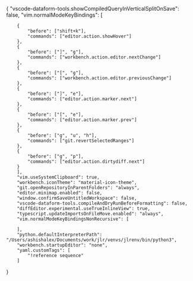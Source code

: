 {
    "vscode-dataform-tools.showCompiledQueryInVerticalSplitOnSave": false,
        "vim.normalModeKeyBindings": [

        {
            "before": ["shift+k"],
            "commands": ["editor.action.showHover"]
        },
        {
            "before": ["]", "g"],
            "commands": ["workbench.action.editor.nextChange"]
        },
        {
            "before": ["[", "g"],
            "commands": ["workbench.action.editor.previousChange"]
        },
        {
            "before": ["]", "e"],
            "commands": ["editor.action.marker.next"]
        },
        {
            "before": ["[", "e"],
            "commands": ["editor.action.marker.prev"]
        },
        {
            "before": ["g", "u", "h"],
            "commands": ["git.revertSelectedRanges"]
        },
        {
            "before": ["g", "p"],
            "commands": ["editor.action.dirtydiff.next"]
        }
        ],
        "vim.useSystemClipboard": true,
        "workbench.iconTheme": "material-icon-theme",
        "git.openRepositoryInParentFolders": "always",
        "editor.minimap.enabled": false,
        "window.confirmSaveUntitledWorkspace": false,
        "vscode-dataform-tools.compileAndDryRunBeforeFormatting": false,
        "diffEditor.experimental.useTrueInlineView": true,
        "typescript.updateImportsOnFileMove.enabled": "always",
        "vim.normalModeKeyBindingsNonRecursive": [

        ],
        "python.defaultInterpreterPath": "/Users/ashishalex/Documents/work/jlr/venvs/jlrenv/bin/python3",
        "workbench.startupEditor": "none",
        "yaml.customTags": [
            "!reference sequence"
        ]
}
